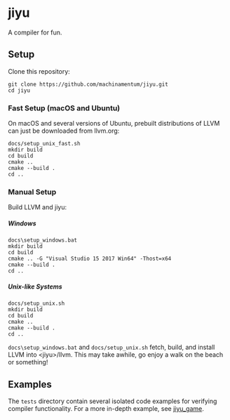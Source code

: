# jiyu
A compiler for fun.

## Setup
Clone this repository:
```
git clone https://github.com/machinamentum/jiyu.git
cd jiyu
```
### Fast Setup (macOS and Ubuntu)
On macOS and several versions of Ubuntu, prebuilt distributions of LLVM can just be downloaded from llvm.org:
```
docs/setup_unix_fast.sh
mkdir build
cd build
cmake ..
cmake --build .
cd ..
```
### Manual Setup
Build LLVM and jiyu:
##### Windows
```
docs\setup_windows.bat
mkdir build
cd build
cmake .. -G "Visual Studio 15 2017 Win64" -Thost=x64
cmake --build .
cd ..
```
##### Unix-like Systems
```
docs/setup_unix.sh
mkdir build
cd build
cmake ..
cmake --build .
cd ..
```
`docs\setup_windows.bat` and `docs/setup_unix.sh` fetch, build, and install LLVM into \<jiyu\>/llvm. This may take awhile, go enjoy a walk on the beach or something!

## Examples
The `tests` directory contain several isolated code examples for verifying compiler functionality. For a more in-depth example, see [jiyu_game](https://github.com/machinamentum/jiyu_game).
